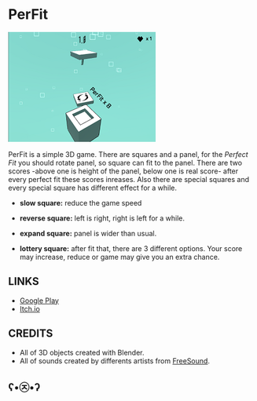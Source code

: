 # PerFit 
![perfit](perfit.png)

PerFit is a simple 3D game. There are squares and a panel, for the *Perfect Fit* you should rotate panel, so square can fit to the panel. There are two scores -above one is height of the panel, below one is real score- after every perfect fit these scores inreases. Also there are special squares and every special square has different effect for a while.

- **slow square:** reduce the game speed

- **reverse square:** left is right, right is left for a while.

- **expand square:** panel is wider than usual.

- **lottery square:** after fit that, there are 3 different options. Your score may increase, reduce or game may give you an extra chance.

## LINKS

- [Google Play](https://play.google.com/store/apps/details?id=com.NordicebearGames.PerFit)
- [Itch.io](https://nordicebear.itch.io/perfit)

## CREDITS

- All of 3D objects created with Blender.
- All of sounds created by differents artists from [FreeSound](https://freesound.org).

## ʕ•㉨•ʔ